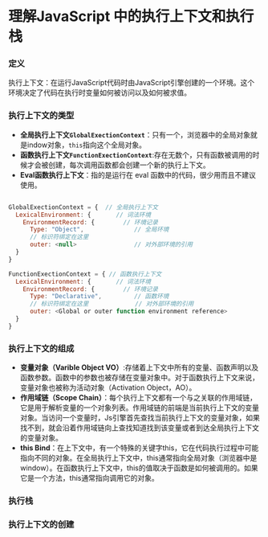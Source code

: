 # 理解JavaScript 中的执行上下文和执行栈
### 定义
执行上下文：在运行JavaScript代码时由JavaScript引擎创建的一个环境。这个环境决定了代码在执行时变量如何被访问以及如何被求值。

### 执行上下文的类型
 * **全局执行上下文`GlobalExectionContext`**：只有一个，浏览器中的全局对象就是indow对象，`this`指向这个全局对象。
 * **函数执行上下文`FunctionExectionContext`**:存在无数个，只有函数被调用的时候才会被创建，每次调用函数都会创建一个新的执行上下文。
 * **Eval函数执行上下文**：指的是运行在 eval 函数中的代码，很少用而且不建议使用。

```js

GlobalExectionContext = {  // 全局执行上下文
  LexicalEnvironment: {    	  // 词法环境
    EnvironmentRecord: {   		// 环境记录
      Type: "Object",      		   // 全局环境
      // 标识符绑定在这里 
      outer: <null>  	   		   // 对外部环境的引用
  }  
}

FunctionExectionContext = { // 函数执行上下文
  LexicalEnvironment: {  	  // 词法环境
    EnvironmentRecord: {  		// 环境记录
      Type: "Declarative",  	   // 函数环境
      // 标识符绑定在这里 			  // 对外部环境的引用
      outer: <Global or outer function environment reference>  
  }  
}
```
  
### 执行上下文的组成
* **变量对象（Varible Object VO）**:存储着上下文中所有的变量、函数声明以及函数参数。函数中的参数也被存储在变量对象中。对于函数执行上下文来说，变量对象也被称为活动对象（Activation Object，AO）。
* **作用域链（Scope Chain）**：每个执行上下文都有一个与之关联的作用域链，它是用于解析变量的一个对象列表。作用域链的前端是当前执行上下文的变量对象。当访问一个变量时，Js引擎首先查找当前执行上下文的变量对象，如果找不到，就会沿着作用域链向上查找知道找到该变量或者到达全局执行上下文的变量对象。
* **this Bind**：在上下文中，有一个特殊的关键字this，它在代码执行过程中可能指向不同的对象。在全局执行上下文中，this通常指向全局对象（浏览器中是window）。在函数执行上下文中，this的值取决于函数是如何被调用的。如果它是一个方法，this通常指向调用它的对象。
  
### 执行栈


### 执行上下文的创建
